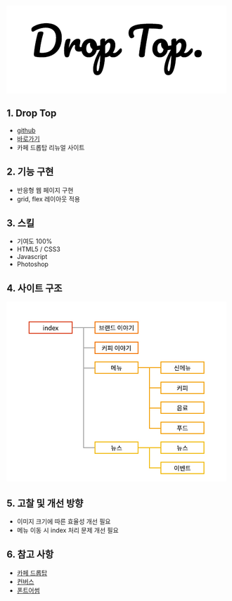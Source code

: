 ![logo_droptop](/portfolio/droptop/logo_droptop.png)

## 1. Drop Top
* [github](https://github.com/pic22ti/pic22ti.github.io/tree/master/portfolio/droptop)
* [바로가기](https://pic22ti.github.io/portfolio/droptop/index.html)
* 카페 드롭탑 리뉴얼 사이트

## 2. 기능 구현
* 반응형 웹 페이지 구현
* grid, flex 레이아웃 적용

## 3. 스킬
* 기여도 100%
* HTML5 / CSS3
* Javascript
* Photoshop

## 4. 사이트 구조
![sitemap_droptop](/portfolio/droptop/sitemap_droptop.jpg)

## 5. 고찰 및 개선 방향
* 이미지 크기에 따른 효율성 개선 필요
* 메뉴 이동 시 index 처리 문제 개선 필요

## 6. 참고 사항
* [카페 드롭탑](http://www.cafedroptop.com/n/kr/src/main.php)
* [컨버스](https://www.converse.co.kr/)
* [폰트어썸](https://fontawesome.com/)